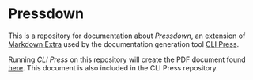 # Pressdown

This is a repository for documentation about *Pressdown*, an extension of [Markdown Extra](https://github.com/erusev/parsedown-extra) used by the documentation generation tool [CLI Press](https://github.com/blazing-threads/CLI-Press).

Running *CLI Press* on this repository will create the PDF document found [here](intro-to-pressdown.pdf).  This document is also included in the CLI Press repository.